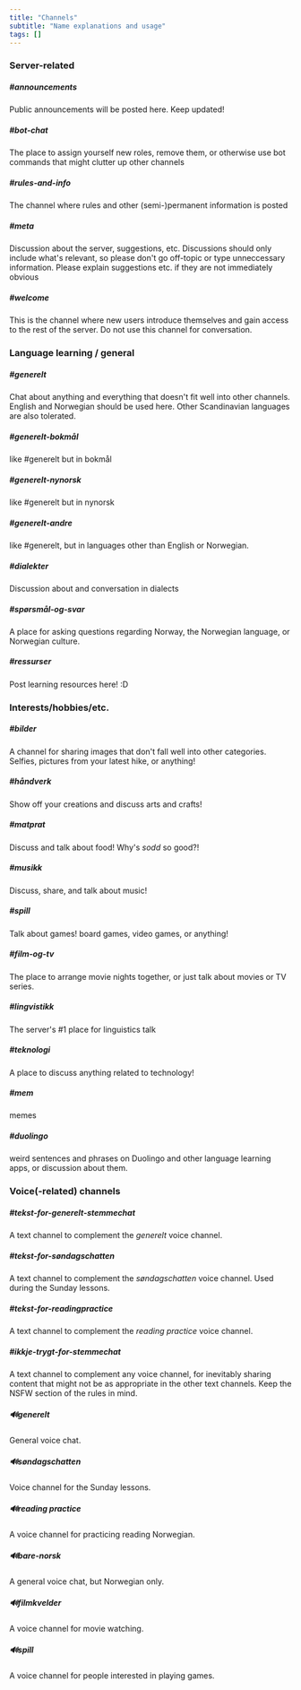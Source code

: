 ```yaml
---
title: "Channels"
subtitle: "Name explanations and usage"
tags: []
---
```

### Server-related
##### #announcements
Public announcements will be posted here. Keep updated!

##### #bot-chat
The place to assign yourself new roles, remove them, or otherwise use bot commands that might clutter up other channels

##### #rules-and-info
The channel where rules and other (semi-)permanent information is posted

##### #meta
Discussion about the server, suggestions, etc. Discussions should only include what's relevant, so please don't go off-topic or type unneccessary information. Please explain suggestions etc. if they are not immediately obvious

##### #welcome
This is the channel where new users introduce themselves and gain access to the rest of the server. Do not use this channel for conversation.

### Language learning / general
##### #generelt
Chat about anything and everything that doesn't fit well into other channels. English and Norwegian should be used here. Other Scandinavian languages are also tolerated.

##### #generelt-bokmål
like #generelt but in bokmål

##### #generelt-nynorsk
like #generelt but in nynorsk

##### #generelt-andre
like #generelt, but in languages other than English or Norwegian.

##### #dialekter
Discussion about and conversation in dialects

##### #spørsmål-og-svar
A place for asking questions regarding Norway, the Norwegian language, or Norwegian culture.

##### #ressurser
Post learning resources here! :D

### Interests/hobbies/etc.
##### #bilder
A channel for sharing images that don't fall well into other categories. Selfies, pictures from your latest hike, or anything!

##### #håndverk
Show off your creations and discuss arts and crafts!

##### #matprat
Discuss and talk about food! Why's *sodd* so good?!

##### #musikk
Discuss, share, and talk about music!

##### #spill
Talk about games! board games, video games, or anything!

##### #film-og-tv
The place to arrange movie nights together, or just talk about movies or TV series.

##### #lingvistikk
The server's #1 place for linguistics talk

##### #teknologi
A place to discuss anything related to technology!

##### #mem
memes

##### #duolingo
weird sentences and phrases on Duolingo and other language learning apps, or discussion about them.

### Voice(-related) channels
##### #tekst-for-generelt-stemmechat
A text channel to complement the *generelt* voice channel.

##### #tekst-for-søndagschatten
A text channel to complement the *søndagschatten* voice channel. Used during the Sunday lessons.

##### #tekst-for-readingpractice
A text channel to complement the *reading practice* voice channel.

##### #ikkje-trygt-for-stemmechat
A text channel to complement any voice channel, for inevitably sharing content that might not be as appropriate in the other text channels. Keep the NSFW section of the rules in mind.

##### 🔊generelt
General voice chat.

##### 🔊søndagschatten
Voice channel for the Sunday lessons.

##### 🔊reading practice
A voice channel for practicing reading Norwegian.

##### 🔊bare-norsk
A general voice chat, but Norwegian only.

##### 🔊filmkvelder
A voice channel for movie watching.

##### 🔊spill
A voice channel for people interested in playing games.
